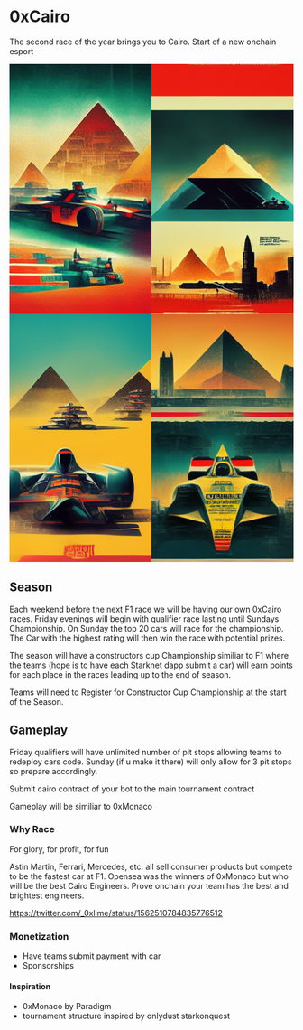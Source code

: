 # 0xCairo
The second race of the year brings you to Cairo. 
Start of a new onchain esport

![alt text](./midjourney_oxcairo.png)

## Season

Each weekend before the next F1 race we will be having our own 0xCairo races.
Friday evenings will begin with qualifier race lasting until Sundays Championship. 
On Sunday the top 20 cars will race for the championship.
The Car with the highest rating will then win the race with potential prizes.

The season will have a constructors cup Championship similiar to F1 where 
the teams (hope is to have each Starknet dapp submit a car) will earn points for each
place in the races leading up to the end of season.

Teams will need to Register for Constructor Cup Championship at the start of the Season.

## Gameplay

Friday qualifiers will have unlimited number of pit stops allowing teams to redeploy cars code.
Sunday (if u make it there) will only allow for 3 pit stops so prepare accordingly.

Submit cairo contract of your bot to the main tournament contract

Gameplay will be similiar to 0xMonaco

### Why Race

For glory, for profit, for fun

Astin Martin, Ferrari, Mercedes, etc. all sell consumer products but compete to be the fastest car at F1.
Opensea was the winners of 0xMonaco but who will be the best Cairo Engineers.
Prove onchain your team has the best and brightest engineers.

https://twitter.com/_0xlime/status/1562510784835776512

### Monetization

- Have teams submit payment with car
- Sponsorships


#### Inspiration

- 0xMonaco by Paradigm
- tournament structure inspired by onlydust starkonquest 
